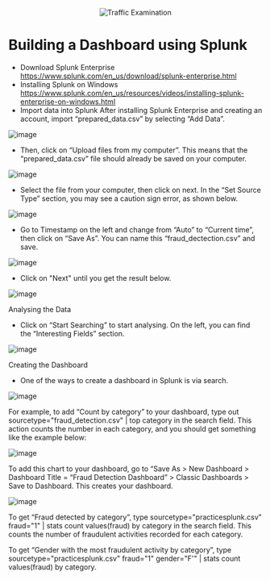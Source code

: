 <p align="center">
  <img src="https://i.imgur.com/aaIsFC6.png" alt="Traffic Examination"/>
</p>

# Building a Dashboard using Splunk
- Download Splunk Enterprise
 https://www.splunk.com/en_us/download/splunk-enterprise.html
- Installing Splunk on Windows
 https://www.splunk.com/en_us/resources/videos/installing-splunk-enterprise-on-windows.html
- Import data into Splunk
 After installing Splunk Enterprise and creating an account, import “prepared_data.csv” by selecting “Add Data”.

![image](https://github.com/user-attachments/assets/a60dd86b-f46f-46b4-ae21-d225a92bab4e)

- Then, click on “Upload files from my computer”. This means that the “prepared_data.csv” file should already be saved on your computer.

![image](https://github.com/user-attachments/assets/24349683-939c-4d89-b450-66da23cb204d)

- Select the file from your computer, then click on next. In the “Set Source Type” section, you may see a caution sign error, as shown below.

![image](https://github.com/user-attachments/assets/90fc0e0d-521f-4ee1-bc6f-b64352e19945)

- Go to Timestamp on the left and change from “Auto” to “Current time”, then click on “Save As”. You can name this “fraud_dectection.csv” and save.

![image](https://github.com/user-attachments/assets/f6cd746e-24ac-4b29-88c7-fdc777262f66)

- Click on "Next" until you get the result below.

![image](https://github.com/user-attachments/assets/6b0a0c15-a576-47eb-a9b3-061d594cdab6)

Analysing the Data
- Click on “Start Searching” to start analysing. On the left, you can find the “Interesting Fields” section.

![image](https://github.com/user-attachments/assets/16007bde-f7c7-476c-a32d-818a9f158902)

Creating the Dashboard
- One of the ways to create a dashboard in Splunk is via search.

![image](https://github.com/user-attachments/assets/a9af9c2a-30e9-46fc-aec9-1c9ef203d475)

For example, to add “Count by category” to your dashboard, type out
sourcetype="fraud_detection.csv" | top category
in the search field. This action counts
the number in each category, and you should get something like the example below:

![image](https://github.com/user-attachments/assets/db034faf-a61a-4997-96f1-236e22e28d01)


To add this chart to your dashboard, go to “Save As > New Dashboard > Dashboard Title = “Fraud Detection Dashboard” > Classic Dashboards > Save to Dashboard. This creates your
dashboard.

![image](https://github.com/user-attachments/assets/5222d669-4be7-453a-9bc3-2edaaa9c11e6)

To get “Fraud detected by category”, type sourcetype="practicesplunk.csv" fraud="1" | stats count values(fraud) by category in the search field. This counts the number of fraudulent activities recorded for each category.

To get “Gender with the most fraudulent activity by category”, type sourcetype="practicesplunk.csv" fraud="1" gender="F'" | stats count values(fraud) by category.














